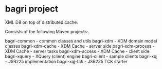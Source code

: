 bagri project
=============

XML DB on top of distributed cache.

Consists of the following Maven projects:

bagri-common - common classes and utils
bagri-xdm - XDM domain model classes
bagri-xdm-cache - XDM Cache - server side
bagri-xdm-process - XDM Cache - server tasks
bagri-xdm-access - XDM Cache - client side
bagri-xquery - XQuery (client) engine
bagri-client - sample clients
bagri-xqj - JSR225 implementation
bagri-xqj-tck - JSR225 TCK starter
